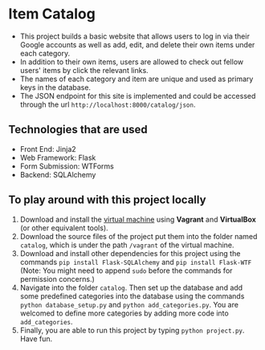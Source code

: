 # Item Catalog
- This project builds a basic website that allows users to log in via their Google accounts as well as add, edit, and delete their own items under each category.
- In addition to their own items, users are allowed to check out fellow users' items by click the relevant links.
- The names of each category and item are unique and used as primary keys in the database.
- The JSON endpoint for this site is implemented and could be accessed through the url `http://localhost:8000/catalog/json`.


## Technologies that are used
- Front End: Jinja2
- Web Framework: Flask
- Form Submission: WTForms
- Backend: SQLAlchemy

## To play around with this project locally
1. Download and install the [virtual machine](https://d17h27t6h515a5.cloudfront.net/topher/2016/December/58488015_fsnd-virtual-machine/fsnd-virtual-machine.zip) using **Vagrant** and **VirtualBox** (or other equivalent tools).
2. Download the source files of the project put them into the folder named `catalog`, which is under the path `/vagrant` of the virtual machine.
3. Download and install other dependencies for this project using the commands `pip install Flask-SQLAlchemy` and `pip install Flask-WTF` (Note: You might need to append
`sudo` before the commands for permission concerns.)
4. Navigate into the folder `catalog`. Then set up the database and add some predefined categories into the database using the commands `python database_setup.py` and 
`python add_categories.py`. You are welcomed to define more categories by adding more code into `add_categories`.
5. Finally, you are able to run this project by typing `python project.py`. Have fun.
